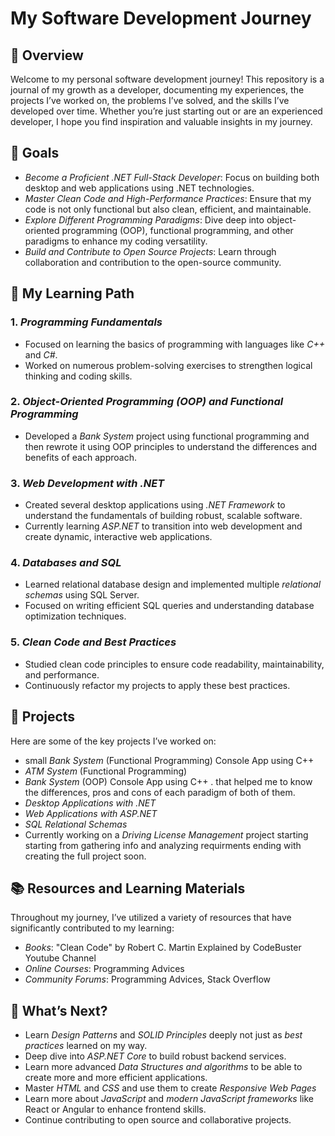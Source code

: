 # My Software Development Journey

## 📖 Overview

Welcome to my personal software development journey! This repository is a journal of my growth as a developer, documenting my experiences, the projects I’ve worked on, the problems I’ve solved, and the skills I’ve developed over time. Whether you’re just starting out or are an experienced developer, I hope you find inspiration and valuable insights in my journey.

## 🎯 Goals

- *Become a Proficient .NET Full-Stack Developer*: Focus on building both desktop and web applications using .NET technologies.
- *Master Clean Code and High-Performance Practices*: Ensure that my code is not only functional but also clean, efficient, and maintainable.
- *Explore Different Programming Paradigms*: Dive deep into object-oriented programming (OOP), functional programming, and other paradigms to enhance my coding versatility.
- *Build and Contribute to Open Source Projects*: Learn through collaboration and contribution to the open-source community.

## 🚀 My Learning Path

### 1. *Programming Fundamentals*
   - Focused on learning the basics of programming with languages like *C++* and *C#*.
   - Worked on numerous problem-solving exercises to strengthen logical thinking and coding skills.

### 2. *Object-Oriented Programming (OOP) and Functional Programming*
   - Developed a *Bank System* project using functional programming and then rewrote it using OOP principles to understand the differences and benefits of each approach.

### 3. *Web Development with .NET*
   - Created several desktop applications using *.NET Framework* to understand the fundamentals of building robust, scalable software.
   - Currently learning *ASP.NET* to transition into web development and create dynamic, interactive web applications.

### 4. *Databases and SQL*
   - Learned relational database design and implemented multiple *relational schemas* using SQL Server.
   - Focused on writing efficient SQL queries and understanding database optimization techniques.

### 5. *Clean Code and Best Practices*
   - Studied clean code principles to ensure code readability, maintainability, and performance.
   - Continuously refactor my projects to apply these best practices.

## 📝 Projects

Here are some of the key projects I’ve worked on:

- small *Bank System* (Functional Programming) Console App using C++
- *ATM System* (Functional Programming)
- *Bank System* (OOP) Console App using C++ . that helped me to know the differences, pros and cons of each paradigm of both of them.
- *Desktop Applications with .NET*
- *Web Applications with ASP.NET*
- *SQL Relational Schemas*
- Currently working on a *Driving License Management* project starting starting from gathering info and analyzing requirments ending with creating the full project soon.

## 📚 Resources and Learning Materials

Throughout my journey, I’ve utilized a variety of resources that have significantly contributed to my learning:

- *Books*: "Clean Code" by Robert C. Martin Explained by CodeBuster Youtube Channel
- *Online Courses*: Programming Advices
- *Community Forums*: Programming Advices, Stack Overflow

## 🌱 What’s Next?

- Learn *Design Patterns* and *SOLID Principles* deeply not just as *best practices* learned on my way.
- Deep dive into *ASP.NET Core* to build robust backend services.
- Learn more advanced *Data Structures and algorithms* to be able to create more and more efficient applications.
- Master *HTML* and *CSS* and use them to create *Responsive Web Pages*
- Learn more about *JavaScript* and *modern JavaScript frameworks* like React or Angular to enhance frontend skills.
- Continue contributing to open source and collaborative projects.
